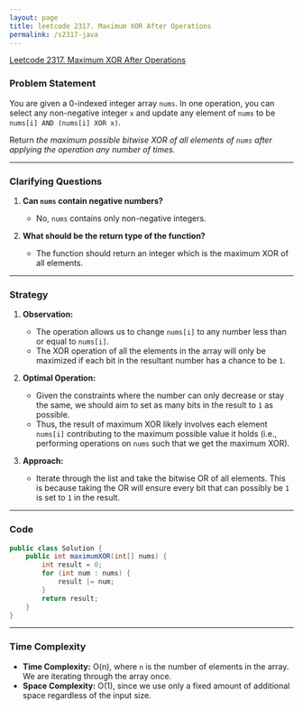 ```yaml
---
layout: page
title: leetcode 2317. Maximum XOR After Operations 
permalink: /s2317-java
---
```

[Leetcode 2317. Maximum XOR After Operations ](https://algoadvance.github.io/algoadvance/l2317)
### Problem Statement
You are given a 0-indexed integer array `nums`. In one operation, you can select any non-negative integer `x` and update any element of `nums` to be `nums[i] AND (nums[i] XOR x)`.

Return *the maximum possible bitwise XOR of all elements of `nums` after applying the operation any number of times.*

---

### Clarifying Questions
1. **Can `nums` contain negative numbers?**
   - No, `nums` contains only non-negative integers.
   
2. **What should be the return type of the function?**
   - The function should return an integer which is the maximum XOR of all elements.

---

### Strategy
1. **Observation:**
   - The operation allows us to change `nums[i]` to any number less than or equal to `nums[i]`.
   - The XOR operation of all the elements in the array will only be maximized if each bit in the resultant number has a chance to be `1`.

2. **Optimal Operation:**
   - Given the constraints where the number can only decrease or stay the same, we should aim to set as many bits in the result to `1` as possible.
   - Thus, the result of maximum XOR likely involves each element `nums[i]` contributing to the maximum possible value it holds (i.e., performing operations on `nums` such that we get the maximum XOR).

3. **Approach:**
    - Iterate through the list and take the bitwise OR of all elements. This is because taking the OR will ensure every bit that can possibly be `1` is set to `1` in the result.

---

### Code
```java
public class Solution {
    public int maximumXOR(int[] nums) {
        int result = 0;
        for (int num : nums) {
            result |= num;
        }
        return result;
    }
}
```

---

### Time Complexity
- **Time Complexity:** O(n), where `n` is the number of elements in the array. We are iterating through the array once.
- **Space Complexity:** O(1), since we use only a fixed amount of additional space regardless of the input size.
